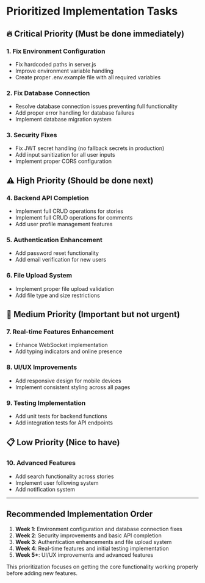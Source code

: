 # Prioritized Implementation Tasks

## 🔥 Critical Priority (Must be done immediately)

### 1. Fix Environment Configuration
- Fix hardcoded paths in server.js
- Improve environment variable handling
- Create proper .env.example file with all required variables

### 2. Fix Database Connection
- Resolve database connection issues preventing full functionality
- Add proper error handling for database failures
- Implement database migration system

### 3. Security Fixes
- Fix JWT secret handling (no fallback secrets in production)
- Add input sanitization for all user inputs
- Implement proper CORS configuration

## ⚠️ High Priority (Should be done next)

### 4. Backend API Completion
- Implement full CRUD operations for stories
- Implement full CRUD operations for comments
- Add user profile management features

### 5. Authentication Enhancement
- Add password reset functionality
- Add email verification for new users

### 6. File Upload System
- Implement proper file upload validation
- Add file type and size restrictions

## 🎯 Medium Priority (Important but not urgent)

### 7. Real-time Features Enhancement
- Enhance WebSocket implementation
- Add typing indicators and online presence

### 8. UI/UX Improvements
- Add responsive design for mobile devices
- Implement consistent styling across all pages

### 9. Testing Implementation
- Add unit tests for backend functions
- Add integration tests for API endpoints

## 📋 Low Priority (Nice to have)

### 10. Advanced Features
- Add search functionality across stories
- Implement user following system
- Add notification system

---

## Recommended Implementation Order

1. **Week 1**: Environment configuration and database connection fixes
2. **Week 2**: Security improvements and basic API completion
3. **Week 3**: Authentication enhancements and file upload system
4. **Week 4**: Real-time features and initial testing implementation
5. **Week 5+**: UI/UX improvements and advanced features

This prioritization focuses on getting the core functionality working properly before adding new features.